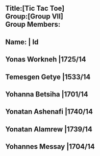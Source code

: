 Title:[Tic Tac Toe]<br>
Group:[Group VII]<br>
Group Members:<br>
------------------------------------------------------
Name:                             | Id
------------------------------------------------------
Yonas Workneh                     |1725/14
------------------------------------------------------
Temesgen Getye                    |1533/14
------------------------------------------------------
Yohanna Betsiha                   |1701/14
------------------------------------------------------
Yonatan Ashenafi                  |1740/14
------------------------------------------------------
Yonatan Alamrew                   |1739/14
------------------------------------------------------
Yohannes Messay                   |1704/14
------------------------------------------------------
